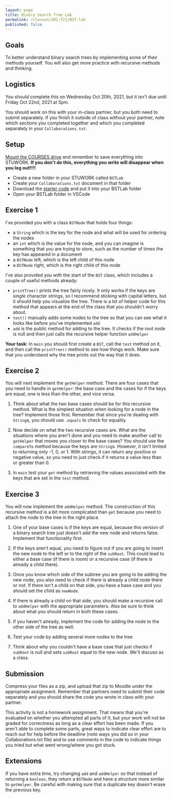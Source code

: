 ```yaml
---
layout: page
title: Binary Search Tree Lab
permalink: /classes/201-f21/BST-lab
published: false
---
```


## Goals
To better understand binary search trees by implementing some of their methods yourself. You will also get more practice with recursive methods and thinking.

## Logistics
You should complete this on Wednesday Oct 20th, 2021, but it isn't due until Friday Oct 22nd, 2021 at 5pm. 

You should work on this with your in-class partner, but you both need to submit separately. 
If you finish it outside of class without your partner, note which sections you completed together and which you completed separately in your `Collaborations.txt`.

## Setup
[Mount the COURSES drive](https://wiki.carleton.edu/pages/viewpage.action?spaceKey=carl&title=CS+111+and+201+workflow+in+CS+labs) and remember to save everything into STUWORK. **If you don't do this, everything you write will disappear when you log out!!!!**
* Create a new folder in your STUWORK called `BSTLab`
* Create your `Collaborations.txt` document in that folder
* Download the [starter code](BST-Starter.zip) and put it into your BSTLab folder
* Open your BSTLab folder in VSCode
 

## Exercise 1
I've provided you with a class `BSTNode` that holds four things:
* a `String` which is the key for the node and what will be used for ordering the nodes
* an `int` which is the value for the node, and you can imagine is something that you are trying to store, such as the number of times the key has appeared in a document
* a `BSTNode` left, which is the left child of this node
* a `BSTNode` right, which is the right child of this node

I've also provided you with the start of the `BST` class, which includes a couple of useful methods already:
* `printTree()` prints the tree fairly nicely. It only works if the keys are single character strings, so I recommend sticking with capital letters, but it should help you visualize the tree. There is a lot of helper code for this method that appears at the end of the class that you shouldn't worry about.
* `test()` manually adds some nodes to the tree so that you can see what it looks like before you've implemented `add`
* `add` is the public method for adding to the tree. It checks if the root node is null and then just calls the recursive helper function `addHelper`

**Your task:** In `main` you should first create a `BST`, call the `test` method on it, and then call the `printTree()` method to see how things work. Make sure that you understand why the tree prints out the way that it does.

## Exercise 2
You will next implement the `getHelper` method.
There are four cases that you need to handle in `getHelper`: the base case and the cases for if the keys are equal, one is less than the other, and vice versa.

1. Think about what the two base cases should be for this recursive method. What is the simplest situation when looking for a node in the tree? Implement those first. Remember that since you're dealing with `String`s, you should use `.equals` to check for equality.

2. Now decide on what the two recursive cases are. What are the situations where you aren't done and you need to make another call to `getHelper` that moves you closer to the base cases? You should use the `compareTo` method because the keys are `String`s. However, it isn't limited to returning only -1, 0, or 1. With strings, it can return any positive or negative value, so you need to just check if it returns a value less than or greater than 0. 

3. In `main` test your `get` method by retrieving the values associated with the keys that are set in the `test` method.

## Exercise 3
You will now implement the `addHelper` method.
The construction of this recursive method is a bit more complicated than `get` because you need to attach the node to the tree in the right place.
 
1.  One of your base cases is if the keys are equal, because this version of a binary search tree just doesn't add the new node and returns false. Implement that functionality first.

2. If the keys aren't equal, you need to figure out if you are going to insert the new node to the left or to the right of the `subRoot`. This could lead to either a base case (if there is room) or a recursive case (if there is already a child there).

3. Once you know which side of the subtree you are going to be adding the new node, you also need to check if there is already a child node there or not. If there isn't a child on that side, you have a base case and you should set the child as `newNode`. 

4. If there is already a child on that side, you should make a recursive call to `addHelper` with the appropriate parameters. Also be sure to think about what you should return in both these cases.

5. If you haven't already, implement the code for adding the node to the other side of the tree as well.

6. Test your code by adding several more nodes to the tree

7. Think about why you couldn't have a base case that just checks if `subRoot` is null and sets `subRoot` equal to the new node. We'll discuss as a class.

## Submission
Compress your files as a zip, and upload that zip to Moodle under the appropriate assignment.
Remember that partners need to submit their code separately and you should share the code you wrote in class with your partner.

This activity is not a homework assignment. That means that you're evaluated on whether you attempted all parts of it, but your work will not be graded for correctness as long as a clear effort has been made. If you aren't able to complete some parts, great ways to indicate clear effort are to reach out for help before the deadline (note ways you did so in your Collaborations.txt file) and to use comments in the code to indicate things you tried but what went wrong/where you got stuck.

## Extensions
If you have extra time, try changing `add` and `addHelper` so that instead of returning a `boolean`, they return a `BSTNode` and have a structure more similar to `getHelper`. Be careful with making sure that a duplicate key doesn't erase the previous key.